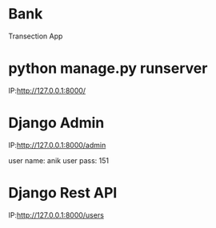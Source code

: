 # Bank
 Transection App

# python manage.py runserver
 IP:http://127.0.0.1:8000/

# Django Admin
 IP:http://127.0.0.1:8000/admin

user name: anik
user pass: 151

# Django Rest API
 IP:http://127.0.0.1:8000/users